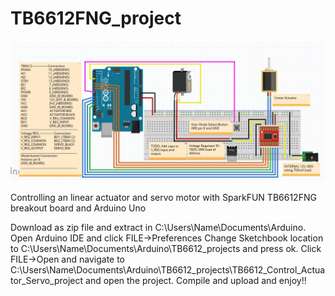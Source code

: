 TB6612FNG_project
======================================================================================================


![Fritizing Circuit Diagram](https://github.com/enzof6/TB6612FNG_project/blob/master/images/circuit_diagram.PNG)

Controlling an linear actuator and servo motor with SparkFUN TB6612FNG breakout board and Arduino Uno

Download as zip file and extract in C:\Users\Name\Documents\Arduino.
Open Arduino IDE and click FILE->Preferences
Change Sketchbook location to C:\Users\Name\Documents\Arduino\TB6612_projects and press ok.
Click FILE->Open and navigate to C:\Users\Name\Documents\Arduino\TB6612_projects\TB6612_Control_Actuator_Servo_project and open the project.
Compile and upload and enjoy!!
